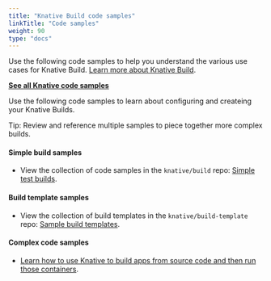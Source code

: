 ```yaml
---
title: "Knative Build code samples"
linkTitle: "Code samples"
weight: 90
type: "docs"
---
```


Use the following code samples to help you understand the various use cases for Knative
Build. [Learn more about Knative Build](../index.html).

[**See all Knative code samples**](../../samples/)

Use the following code samples to learn about configuring and createing your Knative Builds.

Tip: Review and reference multiple samples to piece together more complex
builds.

#### Simple build samples

- View the collection of code samples in the `knative/build` repo: 
  [Simple test builds](https://github.com/knative/build/tree/master/test).

#### Build template samples


- View the collection of build templates in the `knative/build-template` repo: 
  [Sample build templates](https://github.com/knative/build-templates).

#### Complex code samples

- [Learn how to use Knative to build apps from source code and then run those containers](../serving/samples/source-to-url-go).
